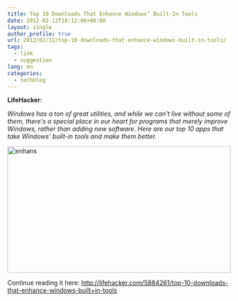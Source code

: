 ```yaml
---
title: Top 10 Downloads That Enhance Windows’ Built-In Tools
date: 2012-02-12T18:12:00+00:00
layout: single
author_profile: true
url: 2012/02/12/top-10-downloads-that-enhance-windows-built-in-tools/
tags:
  - link
  - suggestion
lang: en
categories: 
  - techblog
---
```

**LifeHacker**:

_Windows has a ton of great utilities, and while we can't live without some of them, there's a special place in our heart for programs that merely improve Windows, rather than adding new software. Here are our top 10 apps that take Windows' built-in tools and make them better._

[<img title="enhans" border="0" alt="enhans" src="http://lh6.ggpht.com/-8Z-T03yL8BA/Tzf5_k9IrJI/AAAAAAAAEsY/qBHoLavWgrI/enhans_thumb%25255B2%25255D.jpg?imgmax=800" width="504" height="285" />](http://lh6.ggpht.com/-65S4wTUj56Y/Tzf52aqRMLI/AAAAAAAAEsQ/vndxUDUTjmU/s1600-h/enhans%25255B4%25255D.jpg)

Continue reading it here: <http://lifehacker.com/5884261/top-10-downloads-that-enhance-windows-built+in-tools>